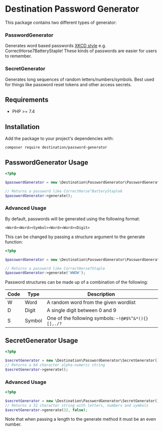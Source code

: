 # Destination Password Generator

This package contains two different types of generator:

### PasswordGenerator

Generates word based passwords [XKCD style](https://xkcd.com/936/) e.g. CorrectHorse7BatteryStaple!
These kinds of passwords are easier for users to remember.

### SecretGenerator

Generates long sequences of random letters/numbers/symbols. Best used for things like password reset tokens and other
access secrets.

## Requirements

* PHP >= 7.4

## Installation

Add the package to your project's dependencies with:

```shell
composer require destination/password-generator
```

## PasswordGenerator Usage

```php
<?php

$passwordGenerator = new \Destination\PasswordGenerator\PasswordGenerator();

// Returns a password like CorrectHorse^BatteryStaple6
$passwordGenerator->generate();
```

### Advanced Usage

By default, passwords will be generated using the following format:

`<Word><Word><Symbol><Word><Word><Digit>`

This can be changed by passing a structure argument to the generate function:

```php
<?php

$passwordGenerator = new \Destination\PasswordGenerator\PasswordGenerator();

// Returns a password like CorrectHorse7Staple
$passwordGenerator->generate('WWDW');
```

Password structures can be made up of a combination of the following:

| Code | Type   | Description                                         |
|------|--------|-----------------------------------------------------|
| W    | Word   | A random word from the given wordlist               |
| D    | Digit  | A single digit between 0 and 9                      |
| S    | Symbol | One of the following symbols: `~!@#$%^&*(){}[],./?` |

## SecretGenerator Usage

```php
<?php

$secretGenerator = new \Destination\PasswordGenerator\SecretGenerator();
// Returns a 64 character alpha-numeric string
$secretGenerator->generate();
```

### Advanced Usage

```php
<?php

$secretGenerator = new \Destination\PasswordGenerator\SecretGenerator();
// Returns a 32 character string with letters, numbers and symbols
$secretGenerator->generate(32, false);
```

Note that when passing a length to the generate method it must be an even number.
